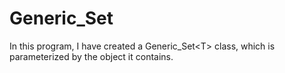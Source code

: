 # Generic_Set
In this program, I have created a Generic_Set&lt;T> class, which is parameterized by the object it contains. 
